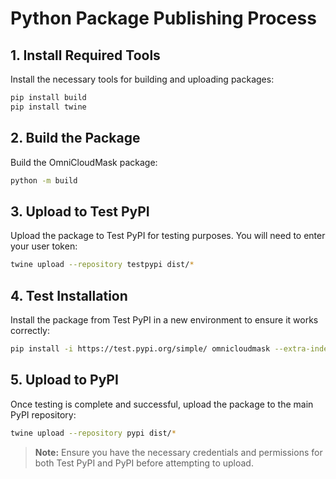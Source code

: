 # Python Package Publishing Process

## 1. Install Required Tools

Install the necessary tools for building and uploading packages:

```bash
pip install build
pip install twine
```

## 2. Build the Package

Build the OmniCloudMask package:

```bash
python -m build
```

## 3. Upload to Test PyPI

Upload the package to Test PyPI for testing purposes. You will need to enter your user token:

```bash
twine upload --repository testpypi dist/*
```

## 4. Test Installation

Install the package from Test PyPI in a new environment to ensure it works correctly:

```bash
pip install -i https://test.pypi.org/simple/ omnicloudmask --extra-index-url https://pypi.org/simple
```

## 5. Upload to PyPI

Once testing is complete and successful, upload the package to the main PyPI repository:

```bash
twine upload --repository pypi dist/*
```

> **Note:** Ensure you have the necessary credentials and permissions for both Test PyPI and PyPI before attempting to upload.